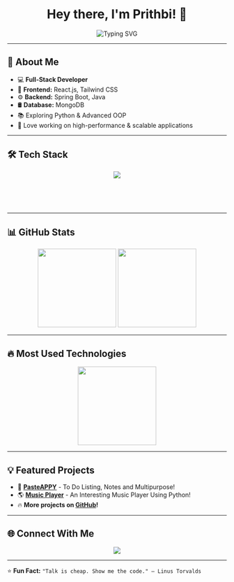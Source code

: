 <h1 align="center">Hey there, I'm Prithbi! 👋</h1>

<p align="center">
  <img src="https://readme-typing-svg.herokuapp.com?font=Fira+Code&size=22&pause=500&color=00C3FF&center=true&vCenter=true&width=700&lines=Full+Stack+Developer;%23ReactJs%20%20%23Tailwind_CSS%20%20%23Spring_Boot%20%20%23MongoDB;Exploring+Other+Technologies" alt="Typing SVG" />
</p>




---

## 🚀 About Me
- 💻 **Full-Stack Developer**
- 🎨 **Frontend:** React.js, Tailwind CSS
- ⚙️ **Backend:** Spring Boot, Java
- 🛢 **Database:** MongoDB
- 📚 Exploring Python & Advanced OOP
- 🚀 Love working on high-performance & scalable applications

---

## 🛠 Tech Stack
<p align="center">
  <img src="https://skillicons.dev/icons?i=react,tailwind,java,spring,mongodb,git,github,linux,vscode" />
</p><br><br><br>

---

## 📊 GitHub Stats
<p align="center">
  <img src="https://github-readme-stats.vercel.app/api?username=prithbi777&show_icons=true&theme=tokyonight&count_private=true" height="180px"/>
  <img src="https://github-readme-streak-stats.herokuapp.com/?user=prithbi777&theme=tokyonight" height="180px"/>
</p>

---

## 🔥 Most Used Technologies
<p align="center">
  <img src="https://github-readme-stats.vercel.app/api/top-langs/?username=prithbi777&layout=compact&theme=tokyonight" height="180px"/>
</p>

---

## 💡 Featured Projects
- 🚀 **[PasteAPPY](https://github.com/prithbi777/PasteAPPY)** - To Do Listing, Notes and Multipurpose!
- 🌎 **[Music Player](https://github.com/prithbi777/Music_Player_Using_Python)** - An Interesting Music Player Using Python!
- 🔥 **More projects on [GitHub](https://github.com/prithbi777?tab=repositories)!**  

---

## 🌐 Connect With Me
<p align="center">
  <a href="https://linkedin.com/in/prithbiraj-mahanta-43b923219" target="_blank">
    <img src="https://img.shields.io/badge/LinkedIn-0A66C2?style=for-the-badge&logo=linkedin&logoColor=white">
  </a>
</p>


---

⭐ **Fun Fact:** `"Talk is cheap. Show me the code." – Linus Torvalds`  
